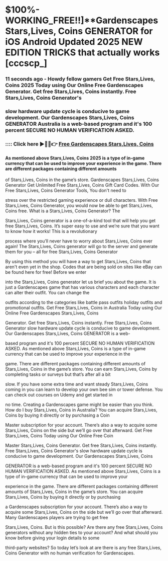 # $100%-WORKING_FREE!!]**Gardenscapes Stars,Lives, Coins GENERATOR for iOS Android Updated 2025 NEW EDITION TRICKS that actually works [cccscp_]

### 11 seconds ago - Howdy fellow gamers Get Free Stars,Lives, Coins 2025 Today using Our Online Free Gardenscapes Generator. Get free Stars,Lives, Coins instantly. Free Stars,Lives, Coins Generator's 

### slow hardware update cycle is conducive to game development. Our Gardenscapes Stars,Lives, Coins GENERATOR Australia is a web-based program and it's 100 percent SECURE NO HUMAN VERIFICATION ASKED.



### :::: Click here ►🔴✅👉 <a href="https://lookerstudio.google.com/s/sXB0zaRiLCQ">Free Gardenscapes Stars,Lives, Coins</a>



#### As mentioned above Stars,Lives, Coins 2025 is a type of in-game currency that can be used to improve your experience in the game. There are different packages containing different amounts 

of Stars,Lives, Coins in the game’s store. Gardenscapes Stars,Lives, Coins Generator Get Unlimited Free Stars,Lives, Coins Gift Card Codes. With Our Free Stars,Lives, Coins Generator Tools, You don't need to 

stress over the restricted gaming experience or dull characters. With Free Stars,Lives, Coins Generator, you would now be able to get Stars,Lives, Coins free. What is a Stars,Lives, Coins Generator? The 

Stars,Lives, Coins generator is a one-of-a-kind tool that will help you get free Stars,Lives, Coins. It’s super easy to use and we’re sure that you want to know how it works! This is a revolutionary 

process where you’ll never have to worry about Stars,Lives, Coins ever again! The Stars,Lives, Coins generator will go to the server and generate them for you – all for free Stars,Lives, Coins Generator 

By using this method you will have a way to get Stars,Lives, Coins that aren't even yet in the shop. Codes that are being sold on sites like eBay can be found here for free! Before we enter 

into the Stars,Lives, Coins generator let us brief you about the game. It is just a Gardenscapes game that has various characters and each character can alter their outfit. You can change the 

outfits according to the categories like battle pass outfits holiday outfits and promotional outfits. Get Free Stars,Lives, Coins in Australia Today using Our Online Free Gardenscapes Stars,Lives, Coins 

Generator. Get free Stars,Lives, Coins instantly. Free Stars,Lives, Coins Generator slow hardware update cycle is conducive to game development. Our Gardenscapes Stars,Lives, Coins GENERATOR is a web-

based program and it's 100 percent SECURE NO HUMAN VERIFICATION ASKED. As mentioned above Stars,Lives, Coins is a type of in-game currency that can be used to improve your experience in the 

game. There are different packages containing different amounts of Stars,Lives, Coins in the game’s store. You can earn Stars,Lives, Coins by completing tasks or surveys but that’s after all a bit 

slow. If you have some extra time and want steady Stars,Lives, Coins coming in you can learn to develop your own bee sim or tower defense. You can check out courses on Udemy and get started in 

no time. Creating a Gardenscapes game might be easier than you think. How do I buy Stars,Lives, Coins in Australia? You can acquire Stars,Lives, Coins by buying it directly or by purchasing a Coin 

Master subscription for your account. There’s also a way to acquire some Stars,Lives, Coins on the side but we’ll go over that afterward. Get Free Stars,Lives, Coins Today using Our Online Free Coin 

Master Stars,Lives, Coins Generator. Get free Stars,Lives, Coins instantly. Free Stars,Lives, Coins Generator's slow hardware update cycle is conducive to game development. Our Gardenscapes Stars,Lives, Coins 

GENERATOR is a web-based program and it's 100 percent SECURE NO HUMAN VERIFICATION ASKED. As mentioned above Stars,Lives, Coins is a type of in-game currency that can be used to improve your 

experience in the game. There are different packages containing different amounts of Stars,Lives, Coins in the game’s store. You can acquire Stars,Lives, Coins by buying it directly or by purchasing 

a Gardenscapes subscription for your account. There’s also a way to acquire some Stars,Lives, Coins on the side but we’ll go over that afterward. Many Gardenscapes players are trying to get free 

Stars,Lives, Coins. But is this possible? Are there any free Stars,Lives, Coins generators without any hidden ties to your account? And what should you know before giving your login details to some 

third-party websites? So today let’s look at are there is any free Stars,Lives, Coins Generator with no human verification for Gardenscapes.


